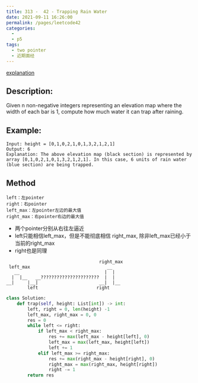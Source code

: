 ```yaml
---
title: 313 -  42 - Trapping Rain Water
date: 2021-09-11 16:26:00
permalink: /pages/leetcode42
categories:
  - 
  - p5
tags:
  - two pointer
  - 近期面经
---
```

[explanation](https://leetcode-cn.com/problems/trapping-rain-water/solution/jie-yu-shui-by-leetcode/327718/)

## Description:
Given n non-negative integers representing an elevation map where the width of each bar is 1, compute how much water it can trap after raining.

 

## Example:
```
Input: height = [0,1,0,2,1,0,1,3,2,1,2,1]
Output: 6
Explanation: The above elevation map (black section) is represented by array [0,1,0,2,1,0,1,3,2,1,2,1]. In this case, 6 units of rain water (blue section) are being trapped.
```

## Method

```
left：左pointer
right：右pointer
left_max：左pointer左边的最大值
right_max：右pointer右边的最大值
```
- 两个pointer分别从右往左逼近
- left只能相信left_max，但是不能彻底相信 right_max, 除非left_max已经小于当前的right_max
- right也是同理
```
                                   right_max
 left_max                             __
   __                                |  |
  |  |__   __??????????????????????  |  |
__|     |__|                       __|  |__
        left                      right
```

```python
class Solution:
    def trap(self, height: List[int]) -> int:
        left, right = 0, len(height) -1
        left_max, right_max = 0, 0
        res = 0
        while left <= right:
            if left_max < right_max:
                res += max(left_max - height[left], 0)
                left_max = max(left_max, height[left])
                left += 1
            elif left_max >= right_max:
                res += max(right_max - height[right], 0)
                right_max = max(right_max, height[right])
                right -= 1
        return res
```
